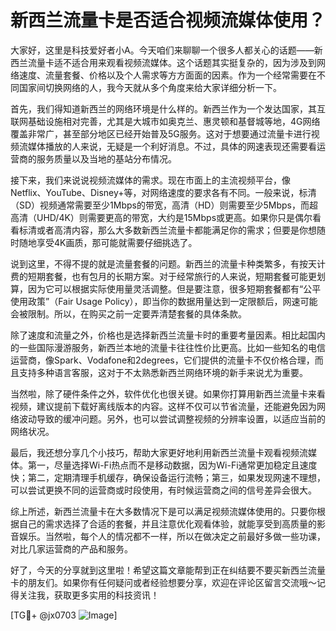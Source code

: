 # 新西兰流量卡是否适合视频流媒体使用？

大家好，这里是科技爱好者小A。今天咱们来聊聊一个很多人都关心的话题——新西兰流量卡适不适合用来观看视频流媒体。这个话题其实挺复杂的，因为涉及到网络速度、流量套餐、价格以及个人需求等方方面面的因素。作为一个经常需要在不同国家间切换网络的人，我今天就从多个角度来给大家详细分析一下。

首先，我们得知道新西兰的网络环境是什么样的。新西兰作为一个发达国家，其互联网基础设施相对完善，尤其是大城市如奥克兰、惠灵顿和基督城等地，4G网络覆盖非常广，甚至部分地区已经开始普及5G服务。这对于想要通过流量卡进行视频流媒体播放的人来说，无疑是一个利好消息。不过，具体的网速表现还需要看运营商的服务质量以及当地的基站分布情况。

接下来，我们来说说视频流媒体的需求。现在市面上的主流视频平台，像Netflix、YouTube、Disney+等，对网络速度的要求各有不同。一般来说，标清（SD）视频通常需要至少1Mbps的带宽，高清（HD）则需要至少5Mbps，而超高清（UHD/4K）则需要更高的带宽，大约是15Mbps或更高。如果你只是偶尔看看标清或者高清内容，那么大多数新西兰流量卡都能满足你的需求；但要是你想随时随地享受4K画质，那可能就需要仔细挑选了。

说到这里，不得不提的就是流量套餐的问题。新西兰的流量卡种类繁多，有按天计费的短期套餐，也有包月的长期方案。对于经常旅行的人来说，短期套餐可能更划算，因为它可以根据实际使用量灵活调整。但是要注意，很多短期套餐都有“公平使用政策”（Fair Usage Policy），即当你的数据用量达到一定限额后，网速可能会被限制。所以，在购买之前一定要弄清楚套餐的具体条款。

除了速度和流量之外，价格也是选择新西兰流量卡时的重要考量因素。相比起国内的一些国际漫游服务，新西兰本地的流量卡往往性价比更高。比如一些知名的电信运营商，像Spark、Vodafone和2degrees，它们提供的流量卡不仅价格合理，而且支持多种语言客服，这对于不太熟悉新西兰网络环境的新手来说尤为重要。

当然啦，除了硬件条件之外，软件优化也很关键。如果你打算用新西兰流量卡来看视频，建议提前下载好离线版本的内容。这样不仅可以节省流量，还能避免因为网络波动导致的缓冲问题。另外，也可以尝试调整视频的分辨率设置，以适应当前的网络状况。

最后，我还想分享几个小技巧，帮助大家更好地利用新西兰流量卡观看视频流媒体。第一，尽量选择Wi-Fi热点而不是移动数据，因为Wi-Fi通常更加稳定且速度快；第二，定期清理手机缓存，确保设备运行流畅；第三，如果发现网速不理想，可以尝试更换不同的运营商或时段使用，有时候运营商之间的信号差异会很大。

综上所述，新西兰流量卡在大多数情况下是可以满足视频流媒体使用的。只要你根据自己的需求选择了合适的套餐，并且注意优化观看体验，就能享受到高质量的影音娱乐。当然啦，每个人的情况都不一样，所以在做决定之前最好多做一些功课，对比几家运营商的产品和服务。

好了，今天的分享就到这里啦！希望这篇文章能帮到正在纠结要不要买新西兰流量卡的朋友们。如果你有任何疑问或者经验想要分享，欢迎在评论区留言交流哦～记得关注我，获取更多实用的科技资讯！

[TG💪+ @jx0703 ![Image](https://github.com/user-attachments/assets/dbca1d08-cadb-493c-b0ec-ad6f7a83f270)]